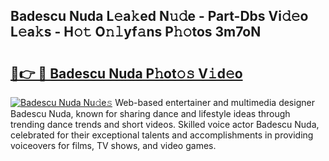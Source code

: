 ## Badescu Nuda L𝚎a𝚔ed N𝚞𝚍e - Part-Dbs Vi𝚍𝚎o L𝚎a𝚔s - H𝚘𝚝 O𝚗𝚕yf𝚊ns P𝚑𝚘tos 3m7oN

# <h2><a href="http://kf806p.oniu.top/?m=Badescu+Nuda">🔗👉 🔴 Badescu Nuda P𝚑ot𝚘𝚜 V𝚒d𝚎o</a></h2>

[![Badescu Nuda Nu𝚍e𝚜](https://i.imgur.com/0qMVB7G.gif)](http://kf806p.oniu.top/?m=Badescu+Nuda)
Web-based entertainer and multimedia designer Badescu Nuda, known for sharing dance and lifestyle ideas through trending dance trends and short videos. Skilled voice actor Badescu Nuda, celebrated for their exceptional talents and accomplishments in providing voiceovers for films, TV shows, and video games.  
